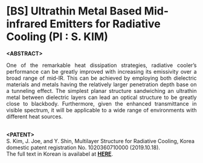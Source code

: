 # [BS] Ultrathin Metal Based Mid-infrared Emitters for Radiative Cooling (PI : S. KIM)
**&lt;ABSTRACT&gt;**
<div align="justify"> 
  One of the remarkable heat dissipation strategies, radiative cooler’s performance can be greatly improved with increasing its emissivity over a broad range of mid-IR. This can be achieved by employing both dielectric materials and metals having the relatively larger penetration depth base on a tunneling effect. The simplest planar structure sandwiching an ultrathin metal between dielectric layers can lead an optical structure to be greatly close to blackbody. Furthermore, given the enhanced transmittance in visible spectrum, it will be applicable to a wide range of environments with different heat sources.
</div>
<br>

**&lt;PATENT&gt;**
<br>
S. Kim, J. Joe, and Y. Shin, Multilayer Structure for Radiative Cooling, Korea domestic patent registration No. 1020360710000 (2019.10.18).
<br>The full text in Korean is availabel at [**HERE**](https://doi.org/10.8080/1020180067579).
